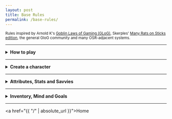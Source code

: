 ```yaml
---
layout: post
title: Base Rules
permalink: /base-rules/
---
```

<small>Rules inspired by Arnold K's [Goblin Laws of Gaming (GLoG)](http://goblinpunch.blogspot.com/2020/04/lair-of-lamb-final.html), Skerples' [Many Rats on Sticks edition](https://coinsandscrolls.blogspot.com/2019/10/osr-glog-based-homebrew-v2-many-rats-on.html), the general GloG community and many OSR-adjacent systems.</small>

***

<details markdown="1">
<summary><b>How to play</b></summary>
The game's a bit like a conversation between two groups of people - there are <b>players</b>, who incarnate characters in the world, and say what they do, and there is one <b>Game Master</b>, or <b>GM</b>, who describes the situation, gives context and interprets the rules. All you need is pencils, erasers, a handful of six-sided dice (or <b>d6s</b>), and some time on your hands.

When a player decides their character does something risky, the GM can ask them to <b>roll 2d6</b>, called a <b>challenge roll</b>. The results are added together, and compared to the following:
*  <b>6 or less</b> - <i>Failure</i>. The character doesn't manage to do what they intended, and something bad happens.
*  <b>between 7 and 9</b> - <i>Partial success</i>. The character manages to do what they intended, but something bad happens.
*  <b>10 or more</b> - <i>Success</i>. The character manages to do what they intended.
*  <b>Two '6's</b> - <i>Great success</i>. The character manages to do what they intended, and something good happens.

Sometimes, a <b>modifier</b> is applied to the roll - generally, it is one of the character's <b>attributes</b> depending on what the character is trying to do.

Certain situations can grant <b>boons</b> or <b>banes</b>. These are additional d6 that are rolled during a challenge roll. In the case of a boon, the player takes the best two results - in the case of a bane, they take the worst two. There can be more than one bane or boon. Banes and boons cancel each other out on a 1-by-1 basis.

That's all!
</details>

***

<details markdown="1">
<summary><b>Create a character</b></summary>
A character starts with 0 in all of 4 main attributes. This can change with the choice of Class and Background.

A character also starts with 6 <b>Hit Points</b> (or <b>HP</b>), 10 <b>Inventory</b> slots and 10 <b>Mind</b> slots.

Choose your character's <b>Class</b>, and get its <b>Starting equipment</b> in your inventory and its <b>Starting savvies</b> in your mind.
Choose your character's <b>Background</b>, as well as one or two <b>Goals</b> - the GM will reward you for following these.

You're done!
</details>

***

<details markdown="1">
<summary><b>Attributes, Stats and Savvies</b></summary>

A character has 4 <b>main attributes</b>:
*  <u><b>Might.</b></u> This is sheer physical strength, hardiness, resistance to pain. Generally used to break down doors, crush a skull, and holding one's breath.
*  <u><b>Grace.</b></u> This is agility, quickness and reactivity. Generally used to run across tightropes, play the piano, and ride beasts.
*  <u><b>Wit.</b></u> This is thinking quickly, perception and charm. Generally used to sense when being observed, compel a guard to look the other way or swipe the noble's purse.
*  <u><b>Lore.</b></u> This is understanding, education and breadth of knowledge. Generally used to calculate hypergeometry, know dining etiquette, and comprehend cyphers.

<details markdown="1">
<summary><i>Example: Using an attribute</i></summary>
> Brett is trying to run away from a raging lizardfolk. The GM tells him to roll with Might. Brett rolls a total of 6, to which he adds his Might score, which is 1, for a total of 7. It's a partial success.
> <br>Brett manages to run away, however the GM determines that the lizardfolk turns back to call for reinforcements. Looks like stealing the urn of Udd just went from bad to worse.
</details>
<br>
A <b>savvy</b> is any domain of knowledge or savoir-faire (such as <i>Eavesdropping</i>, <i>Rock-climbing</i> or <i>Knowing when a room is silent or full of quiet things</i>) in which the character is proficient. It takes up a slot in a character's Mind. A character is assumed to have the general knowledge of any adventurer (making simple knots, basic survival knowledge, speaking a local tongue), but savvy characters automatically succeed in doing what they're savvy in. Even if the situation would be impossible for a normal adventurer, a savvy character can still attempt it.

<details markdown="1">
<summary><i>Example: Using a savvy</i></summary>
> Rihanna and Brett are crawling through a dark underground right beneath the main temple of the lizardfolk. A heavy door with a strange stone mechanism blocks their path, and it seems as if they'll have to turn back.
> <br>However, Rihanna is savvy in Stonework. She argues to the GM that her character would be able to find weak spots to potentially lever the door out of the way, given she uses her crowbar. The GM accepts, and Rihanna's character successfully removes the obstacle from their path, revealing a large, 7-legged creature skittering behind he door, awoken by the sound of Rihanna's work.
</details>
<br>
<b>Hit Points</b> are the amount of damage a character can endure before taking <b>Wounds</b>.

<b>Armor</b> is the quantity of damage you ignore when taking damage from attacks. You start with 0 Armor, although certain classes give Armor as part of their starting equipment.
</details>

***

<details markdown="1">
<summary><b>Inventory, Mind and Goals</b></summary>
<b>Inventory</b>. You have 10 slots, which can be filled with objects, or bundles of 3 objects of small objects like daggers or potions. Specific ammo, such as arrows or bolts, take up 1 slot but don't expire, unless <b>something bad happens</b>. Your inventory will also fill up with <b>Fatigue</b> and <b>Scars</b> along the way. If you have to add something to your inventory and you don't have enough space, you are <b>Exhausted</b> and can't do much of anything except crawl.

<b>Mind</b>. You have 10 slots, which can be filled with savvies, beliefs, and followers. Your mind will also fill up with <b>Stress</b> and <b>Scars</b> along the way. If you have to add something to your mind and you don't have enough space, you <b>Crack</b> and can't do much of anything except whimper.

<b>Scars</b> can be removed with certain kinds of magic. When that isn't around, sometimes being gagged and thrown in a holding cell for a couple of days, or violently flagellating in penance does the trick.
</details>

***

<a href="{{ "/" | absolute_url }}">Home</a>
